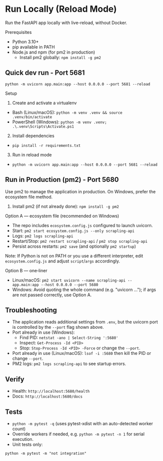 # Run Locally (Reload Mode)

Run the FastAPI app locally with live-reload, without Docker.

Prerequisites

- Python 3.10+
- pip available in PATH
- Node.js and npm (for pm2 in production)
  - Install pm2 globally: `npm install -g pm2`

## Quick dev run - Port 5681

```
python -m uvicorn app.main:app --host 0.0.0.0 --port 5681 --reload
```

Setup

1) Create and activate a virtualenv

- Bash (Linux/macOS): `python -m venv .venv && source .venv/bin/activate`
- PowerShell (Windows): `python -m venv .venv; .\.venv\Scripts\Activate.ps1`

2) Install dependencies

- `pip install -r requirements.txt`

3) Run in reload mode

- `python -m uvicorn app.main:app --host 0.0.0.0 --port 5681 --reload`

## Run in Production (pm2) - Port 5680

Use pm2 to manage the application in production. On Windows, prefer the ecosystem file method.

1) Install pm2 (if not already done): `npm install -g pm2`

Option A — ecosystem file (recommended on Windows)

- The repo includes `ecosystem.config.js` configured to launch uvicorn.
- Start: `pm2 start ecosystem.config.js --only scrapling-api`
- Logs: `pm2 logs scrapling-api`
- Restart/Stop: `pm2 restart scrapling-api` / `pm2 stop scrapling-api`
- Persist across restarts: `pm2 save` (and optionally `pm2 startup`)

Note: If Python is not on PATH or you use a different interpreter, edit `ecosystem.config.js` and adjust `script`/`args` accordingly.

Option B — one‑liner

- Linux/macOS: `pm2 start uvicorn --name scrapling-api -- app.main:app --host 0.0.0.0 --port 5680`
- Windows: Avoid quoting the whole command (e.g. "uvicorn ..."); if args are not passed correctly, use Option A.

## Troubleshooting

- The application reads additional settings from `.env`, but the uvicorn port is controlled by the `--port` flag shown above.
- Port already in use (Windows):
  - Find PID: `netstat -ano | Select-String ':5680'`
  - Inspect: `Get-Process -Id <PID>`
  - Stop: `Stop-Process -Id <PID> -Force` or change the `--port`.
- Port already in use (Linux/macOS): `lsof -i :5680` then kill the PID or change `--port`.
- PM2 logs: `pm2 logs scrapling-api` to see startup errors.

## Verify

- Health: `http://localhost:5680/health`
- Docs: `http://localhost:5680/docs`

## Tests

- `python -m pytest -q` (uses pytest-xdist with an auto-detected worker count)
- Override workers if needed, e.g. `python -m pytest -n 1` for serial execution.
- Unit tests only:

```shell
python -m pytest -m "not integration"
```
